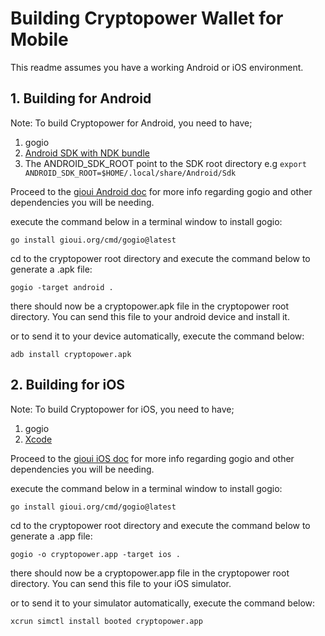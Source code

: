 # Building Cryptopower Wallet for Mobile

This readme assumes you have a working Android or iOS environment.

## 1. Building for Android

Note: To build Cryptopower for Android, you need to have;

1.  gogio
2.  [Android SDK with NDK bundle](https://developer.android.com/tools)
3.  The ANDROID_SDK_ROOT point to the SDK root directory e.g `export ANDROID_SDK_ROOT=$HOME/.local/share/Android/Sdk`

Proceed to the [gioui Android doc](https://gioui.org/doc/install/android) for more info regarding gogio and other dependencies you will be needing.

execute the command below in a terminal window to install gogio:

`go install gioui.org/cmd/gogio@latest`

cd to the cryptopower root directory and execute the command below to generate a .apk file:

`gogio -target android .`

there should now be a cryptopower.apk file in the cryptopower root directory. You can send this file to your android device and install it.

or to send it to your device automatically, execute the command below:

`adb install cryptopower.apk`

## 2. Building for iOS

Note: To build Cryptopower for iOS, you need to have;

1. gogio
2. [Xcode](https://developer.apple.com/xcode/)

Proceed to the [gioui iOS doc](https://gioui.org/doc/install/ios) for more info regarding gogio and other dependencies you will be needing.

execute the command below in a terminal window to install gogio:

`go install gioui.org/cmd/gogio@latest`

cd to the cryptopower root directory and execute the command below to generate a .app file:

`gogio -o cryptopower.app -target ios .`

there should now be a cryptopower.app file in the cryptopower root directory. You can send this file to your iOS simulator.

or to send it to your simulator automatically, execute the command below:

`xcrun simctl install booted cryptopower.app`
